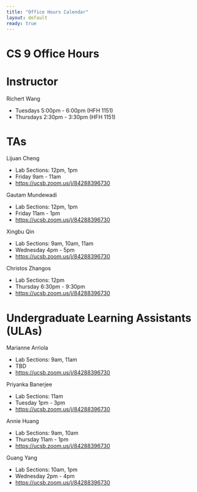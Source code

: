 ```yaml
---
title: "Office Hours Calendar"
layout: default
ready: true
---
```


<h1><strong>CS 9 Office Hours</strong></h1>

# Instructor
Richert Wang

* Tuesdays 5:00pm - 6:00pm (HFH 1151)
* Thursdays 2:30pm - 3:30pm (HFH 1151)

# TAs

Lijuan Cheng
* Lab Sections: 12pm, 1pm
* Friday 9am - 11am
* https://ucsb.zoom.us/j/84288396730

Gautam Mundewadi
* Lab Sections: 12pm, 1pm
* Friday 11am - 1pm
* https://ucsb.zoom.us/j/84288396730

Xingbu Qin
* Lab Sections: 9am, 10am, 11am
* Wednesday 4pm - 5pm
* https://ucsb.zoom.us/j/84288396730

Christos Zhangos
* Lab Sections: 12pm
* Thursday 6:30pm - 9:30pm
* https://ucsb.zoom.us/j/84288396730

# Undergraduate Learning Assistants (ULAs)

Marianne Arriola
* Lab Sections: 9am, 11am
* TBD
* https://ucsb.zoom.us/j/84288396730

Priyanka Banerjee
* Lab Sections: 11am
* Tuesday 1pm - 3pm
* https://ucsb.zoom.us/j/84288396730

Annie Huang
* Lab Sections: 9am, 10am
* Thursday 11am - 1pm
* https://ucsb.zoom.us/j/84288396730

Guang Yang
* Lab Sections: 10am, 1pm
* Wednesday 2pm - 4pm
* https://ucsb.zoom.us/j/84288396730

